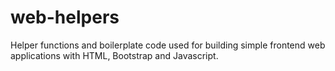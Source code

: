 # web-helpers

Helper functions and boilerplate code used for building simple frontend web applications with HTML, Bootstrap and Javascript.